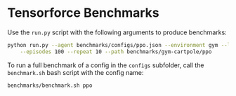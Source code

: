 # Tensorforce Benchmarks

Use the `run.py` script with the following arguments to produce benchmarks:

```bash
python run.py --agent benchmarks/configs/ppo.json --environment gym --level CartPole-v1 \
    --episodes 100 --repeat 10 --path benchmarks/gym-cartpole/ppo
```

To run a full benchmark of a config in the `configs` subfolder, call the `benchmark.sh` bash script with the config name:

```bash
benchmarks/benchmark.sh ppo
```
